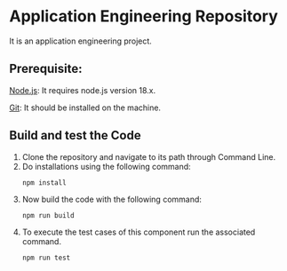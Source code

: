# Application Engineering Repository

It is an application engineering project.

## Prerequisite:

[Node.js](https://nodejs.org/en): It requires node.js version 18.x.

[Git](https://git-scm.com/): It should be installed on the machine.

## Build and test the Code
1. Clone the repository and navigate to its path through Command Line.
2. Do installations using the following command:
   ```
   npm install
   ```
3. Now build the code with the following command:
   ```
   npm run build
   ```
4. To execute the test cases of this component run the associated command.
   ```
   npm run test
   ```